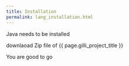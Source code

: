 ```yaml
---
title: Installation
permalink: lang_installation.html
---
```


Java needs to be installed

downlaoad Zip file of {{ page.gilli_project_title }}

You are good to go